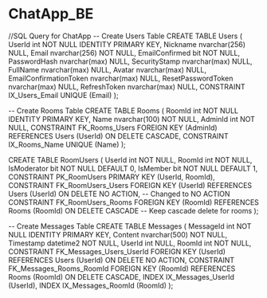 # ChatApp_BE

//SQL Query for ChatApp
-- Create Users Table
CREATE TABLE Users (
    UserId int NOT NULL IDENTITY PRIMARY KEY,
    Nickname nvarchar(256) NULL,
    Email nvarchar(256) NOT NULL,
    EmailConfirmed bit NOT NULL,
    PasswordHash nvarchar(max) NULL,
    SecurityStamp nvarchar(max) NULL,
    FullName nvarchar(max) NULL,
    Avatar nvarchar(max) NULL,
    EmailConfirmationToken nvarchar(max) NULL,
    ResetPasswordToken nvarchar(max) NULL,
    RefreshToken nvarchar(max) NULL,
    CONSTRAINT IX_Users_Email UNIQUE (Email)
);

-- Create Rooms Table
CREATE TABLE Rooms (
    RoomId int NOT NULL IDENTITY PRIMARY KEY,
    Name nvarchar(100) NOT NULL,
    AdminId int NOT NULL,
    CONSTRAINT FK_Rooms_Users FOREIGN KEY (AdminId) REFERENCES Users (UserId) ON DELETE CASCADE,
    CONSTRAINT IX_Rooms_Name UNIQUE (Name)
);

CREATE TABLE RoomUsers (
    UserId int NOT NULL,
    RoomId int NOT NULL,
    IsModerator bit NOT NULL DEFAULT 0,
    IsMember bit NOT NULL DEFAULT 1,
    CONSTRAINT PK_RoomUsers PRIMARY KEY (UserId, RoomId),
    CONSTRAINT FK_RoomUsers_Users FOREIGN KEY (UserId) REFERENCES Users (UserId) ON DELETE NO ACTION, -- Changed to NO ACTION
    CONSTRAINT FK_RoomUsers_Rooms FOREIGN KEY (RoomId) REFERENCES Rooms (RoomId) ON DELETE CASCADE -- Keep cascade delete for rooms
);



-- Create Messages Table
CREATE TABLE Messages (
    MessageId int NOT NULL IDENTITY PRIMARY KEY,
    Content nvarchar(500) NOT NULL,
    Timestamp datetime2 NOT NULL,
    UserId int NULL,
    RoomId int NOT NULL,
    CONSTRAINT FK_Messages_Users_UserId FOREIGN KEY (UserId) REFERENCES Users (UserId) ON DELETE NO ACTION,
    CONSTRAINT FK_Messages_Rooms_RoomId FOREIGN KEY (RoomId) REFERENCES Rooms (RoomId) ON DELETE CASCADE,
    INDEX IX_Messages_UserId (UserId),
    INDEX IX_Messages_RoomId (RoomId)
);
